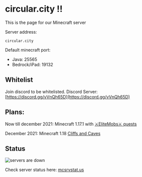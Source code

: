 # circular.city !!

This is the page for our Minecraft server

Server address:

    circular.city

Default minecraft port:
- Java: 25565
- Bedrock/iPad: 19132

## Whitelist

Join discord to be whitelisted.
Discord Server: [https://discord.gg/vVnQh65D](https://discord.gg/vVnQh65D)

## Plans:

Now till december 2021: Minecraft 1.17.1 with [⚔EliteMobs⚔ quests](https://www.spigotmc.org/resources/%E2%9A%94elitemobs%E2%9A%94.40090/)

December 2021: Minecraft 1.18 [Cliffs and Caves](https://help.minecraft.net/hc/en-us/articles/360059400852-Minecraft-Caves-Cliffs-Update-FAQ)

## Status

![servers are down](https://aws1.discourse-cdn.com/business20/uploads/trading212/original/2X/2/2a5ec21739de66a9b00b29a1de6dbefc818f55f3.gif)

Check server status here: [mcsrvstat.us](https://mcsrvstat.us/server/circular.city)

